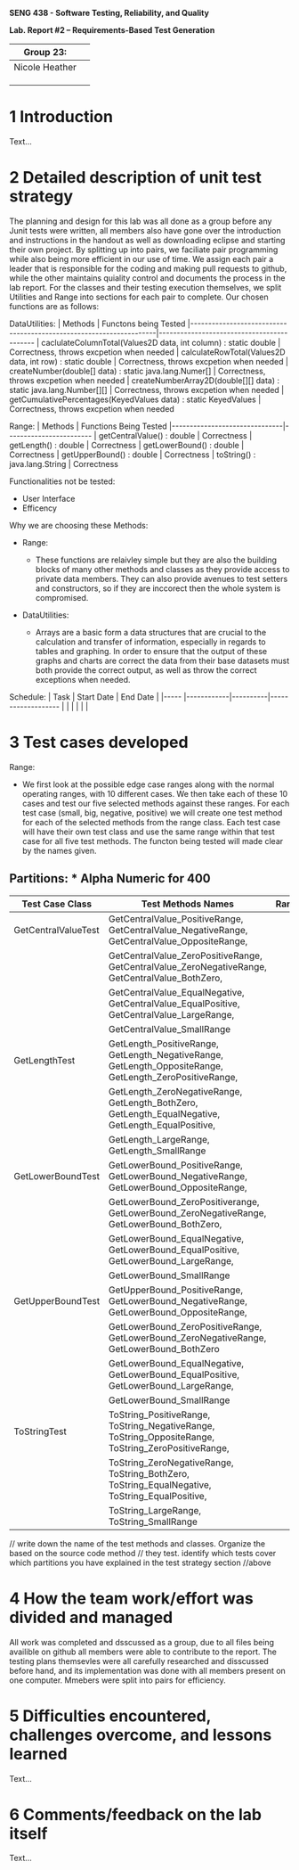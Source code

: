 **SENG 438 - Software Testing, Reliability, and Quality**

**Lab. Report \#2 – Requirements-Based Test Generation**

| Group 23:      |     |
| -------------- | --- |
| Nicole Heather |     |
|                |     |
|                |     |
|                |     |

# 1 Introduction

Text…

# 2 Detailed description of unit test strategy

The planning and design for this lab was all done as a group before any Junit tests were written, all members also have gone over the introduction and instructions in the handout as well as downloading eclipse and starting their own project. By splitting up into pairs, we faciliate pair programming while also being more efficient in our use of time. We assign each pair a leader that is responsible for the coding and making pull requests to github, while the other maintains quiality control and documents the process in the lab report. For the classes and their testing execution themselves, we split Utilities and Range into sections for each pair to complete. Our chosen functions are as follows: 

DataUtilities:
| Methods                                                            | Functons being Tested
|--------------------------------------------------------------------|-------------------------------------------
| caclulateColumnTotal(Values2D data, int column) : static double    | Correctness, throws excpetion when needed 
| calculateRowTotal(Values2D data, int row) : static double          | Correctness, throws excpetion when needed 
| createNumber(double[] data) : static java.lang.Numer[]             | Correctness, throws excpetion when needed 
| createNumberArray2D(double[][] data) : static java.lang.Number[][] | Correctness, throws excpetion when needed 
| getCumulativePercentages(KeyedValues data) : static KeyedValues    | Correctness, throws excpetion when needed 

Range:
| Methods                       | Functions Being Tested
|-------------------------------|------------------------
| getCentralValue() : double    | Correctness
| getLength() : double          | Correctness 
| getLowerBound() : double      | Correctness
| getUpperBound() : double      | Correctness
| toString() : java.lang.String | Correctness

Functionalities not be tested:
- User Interface 
- Efficency 

Why we are choosing these Methods:
- Range:
   - These functions are relaivley simple but they are also the building blocks of many other methods and classes as they provide access to private data members. They can also provide avenues to test setters and constructors, so if they are inccorect then the whole system is compromised. 

- DataUtilities:
    - Arrays are a basic form a data structures that are crucial to the calculation and transfer of information, especially in regards to tables and graphing. In order to ensure that the output of these graphs and charts are correct the data from their base datasets must both provide the correct output, as well as throw the correct exceptions when needed. 

Schedule:
| Task | Start Date | End Date |
|----- |------------|----------|-------------------
|
|
|
|
|
|

# 3 Test cases developed

Range:
  - We first look at the possible edge case ranges along with the normal operating ranges, with 10 different cases. We then take each of these 10 cases and test our five selected methods against these ranges. For each test case (small, big, negative, positive) we will create one test method for each of the selected methods from the range class. Each test case will have their own test class and use the same range within that test case for all five test methods. The functon being tested will made clear by the names given. 

Partitions: * Alpha Numeric for 400
  - 

| Test Case Class     | Test Methods Names                                                                                      | Range
|---------------------|---------------------------------------------------------------------------------------------------------|-----------
| GetCentralValueTest | GetCentralValue_PositiveRange, GetCentralValue_NegativeRange, GetCentralValue_OppositeRange,            |
|                     | GetCentralValue_ZeroPositiveRange, GetCentralValue_ZeroNegativeRange, GetCentralValue_BothZero,         |
|                     | GetCentralValue_EqualNegative, GetCentralValue_EqualPositive, GetCentralValue_LargeRange,               |
|                     | GetCentralValue_SmallRange                                                                              |
| GetLengthTest       | GetLength_PositiveRange, GetLength_NegativeRange, GetLength_OppositeRange, GetLength_ZeroPositiveRange, |
|                     | GetLength_ZeroNegativeRange, GetLength_BothZero, GetLength_EqualNegative, GetLength_EqualPositive,      |
|                     | GetLength_LargeRange, GetLength_SmallRange                                                              |
| GetLowerBoundTest   | GetLowerBound_PositiveRange, GetLowerBound_NegativeRange, GetLowerBound_OppositeRange,                  |
|                     | GetLowerBound_ZeroPositiverange, GetLowerBound_ZeroNegativeRange, GetLowerBound_BothZero,               |
|                     | GetLowerBound_EqualNegative, GetLowerBound_EqualPositive, GetLowerBound_LargeRange,                     |
|                     | GetLowerBound_SmallRange                                                                                |
| GetUpperBoundTest   | GetUpperBound_PositiveRange, GetLowerBound_NegativeRange, GetLowerBound_OppositeRange,                  |
|                     | GetLowerBound_ZeroPositiveRange, GetLowerBound_ZeroNegativeRange, GetLowerBound_BothZero                |
|                     | GetLowerBound_EqualNegative, GetLowerBound_EqualPositive, GetLowerBound_LargeRange,                     |
|                     | GetLowerBound_SmallRange                                                                                |
| ToStringTest        | ToString_PositiveRange, ToString_NegativeRange, ToString_OppositeRange, ToString_ZeroPositiveRange,     |   
|                     | ToString_ZeroNegativeRange, ToString_BothZero, ToString_EqualNegative, ToString_EqualPositive,          |
|                     | ToString_LargeRange, ToString_SmallRange                                                                |

// write down the name of the test methods and classes. Organize the based on
the source code method // they test. identify which tests cover which partitions
you have explained in the test strategy section //above

# 4 How the team work/effort was divided and managed

All work was completed and dsscussed as a group, due to all files being availible on github all members were able to contribute to the report. The testing plans themsevles were all carefully researched and disscussed before hand, and its implementation was done with all members present on one computer. Mmebers were split into pairs for efficiency. 

# 5 Difficulties encountered, challenges overcome, and lessons learned

Text…

# 6 Comments/feedback on the lab itself

Text…
